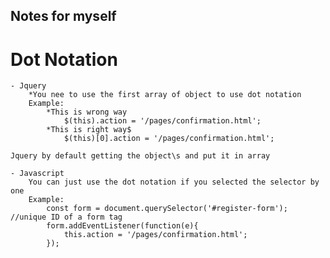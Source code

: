 ## Notes for myself

# Dot Notation
    - Jquery
        *You nee to use the first array of object to use dot notation
        Example: 
            *This is wrong way
                $(this).action = '/pages/confirmation.html';  
            *This is right way$
                $(this)[0].action = '/pages/confirmation.html';  

    Jquery by default getting the object\s and put it in array

    - Javascript
        You can just use the dot notation if you selected the selector by one
        Example:
            const form = document.querySelector('#register-form'); //unique ID of a form tag
            form.addEventListener(function(e){
                this.action = '/pages/confirmation.html';  
            });